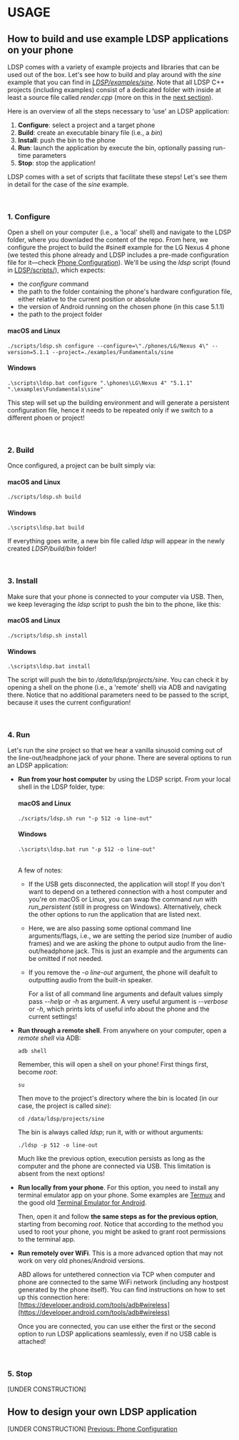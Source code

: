 # USAGE
## How to build and use example LDSP applications on your phone

LDSP comes with a variety of example projects and libraries that can be used out of the box. Let's see how to build and play around with the *sine* example that you can find in *[LDSP/examples/sine](../examples/sine)*. Note that all LDSP C++ projects (including examples) consist of a dedicated folder with inside at least a source file called *render.cpp* (more on this in the [next section](#how-to-design-your-own-ldsp-application)).


Here is an overview of all the steps necessary to 'use' an LDSP application:

1. **Configure**: select a project and a target phone
2. **Build**: create an executable binary file (i.e., a *bin*)
3. **Install**: push the bin to the phone
4. **Run**: launch the application by execute the bin, optionally passing run-time parameters
5. **Stop**: stop the application!

LDSP comes with a set of scripts that facilitate these steps! Let's see them in detail for the case of the *sine* example.



<br>

### 1. Configure
Open a shell on your computer (i.e., a 'local' shell) and navigate to the LDSP folder, where you downladed the content of the repo. From here, we configure the project to build the #sine# example for the LG Nexus 4 phone (we tested this phone already and LDSP includes a pre-made configuration file for it—check [Phone Configuration](3_phone_config.md)). We'll be using the *ldsp* script (found in [LDSP/scripts/](../scripts)), which expects:
- the *configure* command
- the path to the folder containing the phone's hardware configuration file, either relative to the current position or absolute
- the version of Android running on the chosen phone (in this case 5.1.1)
- the path to the project folder

#### macOS and Linux
```console
./scripts/ldsp.sh configure --configure=\"./phones/LG/Nexus 4\" --version=5.1.1 --project=./examples/Fundamentals/sine 
```

#### Windows
```console
.\scripts\ldsp.bat configure ".\phones\LG\Nexus 4" "5.1.1" ".\examples\Fundamentals\sine" 
```

This step will set up the building environment and will generate a persistent configuration file, hence it needs to be repeated only if we switch to a different phoen or project!



<br>

### 2. Build
Once configured, a project can be built simply via:

#### macOS and Linux
```console
./scripts/ldsp.sh build
```

#### Windows
```console
.\scripts\ldsp.bat build
```

If everything goes write, a new bin file called *ldsp* will appear in the newly created *LDSP/build/bin* folder!



<br>

### 3. Install
Make sure that your phone is connected to your computer via USB. Then, we keep leveraging the *ldsp* script to push the bin to the phone, like this:

#### macOS and Linux
```console
./scripts/ldsp.sh install
```

#### Windows
```console
.\scripts\ldsp.bat install
```

The script will push the bin to */data/ldsp/projects/sine*. You can check it by opening a shell on the phone (i.e., a 'remote' shell) via ADB and navigating there.
Notice that no additional parameters need to be passed to the script, because it uses the current configuration!



<br>

### 4. Run
Let's run the *sine* project so that we hear a vanilla sinusoid coming out of the line-out/headphone jack of your phone. There are several options to run an LDSP application:

- **Run from your host computer** by using the LDSP script. From your local shell in the LDSP folder, type:
    #### macOS and Linux
    ```console
    ./scripts/ldsp.sh run "-p 512 -o line-out"
    ```
    #### Windows
    ```console
    .\scripts\ldsp.bat run "-p 512 -o line-out"
    ```
    <br>
    A few of notes:
    
    - If the USB gets disconnected, the application will stop! If you don't want to depend on a tethered connection with a host computer and you're on macOS or Linux, you can swap the command *run* with *run_persistent* (still in progress on Windows). Alternatively, check the other options to run the application that are listed next.

    - Here, we are also passing some optional command line arguments/flags, i.e., we are setting the period size (number of audio frames) and we are asking the phone to output audio from the line-out/headphone jack. This is just an example and the arguments can be omitted if not needed.

    - If you remove the *-o line-out* argument, the phone will deafult to outputting audio from the built-in speaker.

        For a list of all command line arguments and default values simply pass *--help* or *-h* as argument. A very useful argument is *--verbose* or *-h*, which prints lots of useful info about the phone and the current settings!

- **Run through a remote shell**. From anywhere on your computer, open a *remote shell* via ADB:
    ```console
    adb shell
    ```
    Remember, this will open a shell on your phone! First things first, become *root*:
    ```console
    su
    ```
    Then move to the project's directory where the bin is located (in our case, the project is called *sine*):
    ```console
    cd /data/ldsp/projects/sine
    ```
    The bin is always called *ldsp*; run it, with or without arguments:
    ```console
    ./ldsp -p 512 -o line-out
    ```

    Much like the previous option, execution persists as long as the computer and the phone are connected via USB. This limitation is absent from the next options!

- **Run locally from your phone**. For this option, you need to install any terminal emulator app on your phone. Some examples are [Termux](https://play.google.com/store/apps/details?id=com.termux) and the good old [Terminal Emulator for Android](https://f-droid.org/packages/jackpal.androidterm/).

    Then, open it and follow **the same steps as for the previous option**, starting from becoming *root*. Notice that according to the method you used to root your phone, you might be asked to grant root permissions to the terminal app.

- **Run remotely over WiFi**. This is a more advanced option that may not work on very old phones/Android versions. 

    ABD allows for untethered connection via TCP when computer and phone are connected to the same WiFi network (including any hostpost generated by the phone itself). You can find instructions on how to set up this connection here:
    [https://developer.android.com/tools/adb#wireless](https://developer.android.com/tools/adb#wireless)

    Once you are connected, you can use either the first or the second option to run LDSP applications seamlessly, even if no USB cable is attached!


<br>

### 5. Stop
[UNDER CONSTRUCTION]


## How to design your own LDSP application
[UNDER CONSTRUCTION]
[Previous: Phone Configuration](3_phone_config.md)